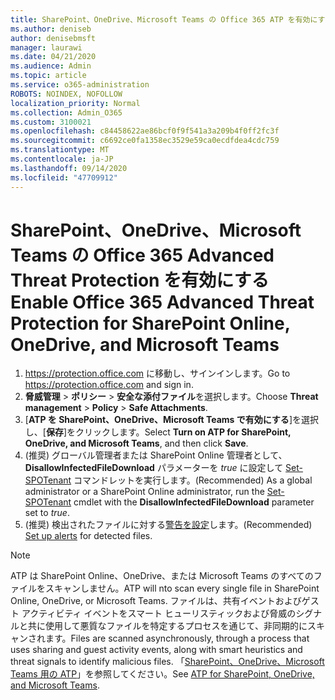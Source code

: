 ```yaml
---
title: SharePoint、OneDrive、Microsoft Teams の Office 365 ATP を有効にする
ms.author: deniseb
author: denisebmsft
manager: laurawi
ms.date: 04/21/2020
ms.audience: Admin
ms.topic: article
ms.service: o365-administration
ROBOTS: NOINDEX, NOFOLLOW
localization_priority: Normal
ms.collection: Admin_O365
ms.custom: 3100021
ms.openlocfilehash: c84458622ae86bcf0f9f541a3a209b4f0ff2fc3f
ms.sourcegitcommit: c6692ce0fa1358ec3529e59ca0ecdfdea4cdc759
ms.translationtype: MT
ms.contentlocale: ja-JP
ms.lasthandoff: 09/14/2020
ms.locfileid: "47709912"
---
```

# <a name="enable-office-365-advanced-threat-protection-for-sharepoint-online-onedrive-and-microsoft-teams"></a><span data-ttu-id="ca981-102">SharePoint、OneDrive、Microsoft Teams の Office 365 Advanced Threat Protection を有効にする</span><span class="sxs-lookup"><span data-stu-id="ca981-102">Enable Office 365 Advanced Threat Protection for SharePoint Online, OneDrive, and Microsoft Teams</span></span>

1. <span data-ttu-id="ca981-103">https://protection.office.com に移動し、サインインします。</span><span class="sxs-lookup"><span data-stu-id="ca981-103">Go to https://protection.office.com and sign in.</span></span>
2. <span data-ttu-id="ca981-104">**脅威管理** > **ポリシー** > **安全な添付ファイル**を選択します。</span><span class="sxs-lookup"><span data-stu-id="ca981-104">Choose **Threat management** > **Policy** > **Safe Attachments**.</span></span>
3. <span data-ttu-id="ca981-105">[**ATP を SharePoint、OneDrive、Microsoft Teams で有効にする**]を選択し、[**保存**]をクリックします。</span><span class="sxs-lookup"><span data-stu-id="ca981-105">Select **Turn on ATP for SharePoint, OneDrive, and Microsoft Teams**, and then click **Save**.</span></span>
4. <span data-ttu-id="ca981-106">(推奨) グローバル管理者または SharePoint Online 管理者として、**DisallowInfectedFileDownload** パラメーターを *true* に設定して [Set-SPOTenant](https://docs.microsoft.com/powershell/module/sharepoint-online/Set-SPOTenant?view=sharepoint-ps) コマンドレットを実行します。</span><span class="sxs-lookup"><span data-stu-id="ca981-106">(Recommended) As a global administrator or a SharePoint Online administrator, run the [Set-SPOTenant](https://docs.microsoft.com/powershell/module/sharepoint-online/Set-SPOTenant?view=sharepoint-ps) cmdlet with the **DisallowInfectedFileDownload** parameter set to *true*.</span></span>
5. <span data-ttu-id="ca981-107">(推奨) 検出されたファイルに対する[警告を設定](https://docs.microsoft.com/microsoft-365/security/office-365-security/turn-on-atp-for-spo-odb-and-teams#set-up-alerts-for-detected-files)します。</span><span class="sxs-lookup"><span data-stu-id="ca981-107">(Recommended) [Set up alerts](https://docs.microsoft.com/microsoft-365/security/office-365-security/turn-on-atp-for-spo-odb-and-teams#set-up-alerts-for-detected-files) for detected files.</span></span>

> [!NOTE]
> <span data-ttu-id="ca981-108">ATP は SharePoint Online、OneDrive、または Microsoft Teams のすべてのファイルをスキャンしません。</span><span class="sxs-lookup"><span data-stu-id="ca981-108">ATP will nto scan every single file in SharePoint Online, OneDrive, or Microsoft Teams.</span></span> <span data-ttu-id="ca981-109">ファイルは、共有イベントおよびゲスト アクティビティ イベントをスマート ヒューリスティックおよび脅威のシグナルと共に使用して悪質なファイルを特定するプロセスを通じて、非同期的にスキャンされます。</span><span class="sxs-lookup"><span data-stu-id="ca981-109">Files are scanned asynchronously, through a process that uses sharing and guest activity events, along with smart heuristics and threat signals to identify malicious files.</span></span> <span data-ttu-id="ca981-110">「[SharePoint、OneDrive、Microsoft Teams 用の ATP](https://docs.microsoft.com/microsoft-365/security/office-365-security/atp-for-spo-odb-and-teams)」を参照してください。</span><span class="sxs-lookup"><span data-stu-id="ca981-110">See [ATP for SharePoint, OneDrive, and Microsoft Teams](https://docs.microsoft.com/microsoft-365/security/office-365-security/atp-for-spo-odb-and-teams).</span></span>